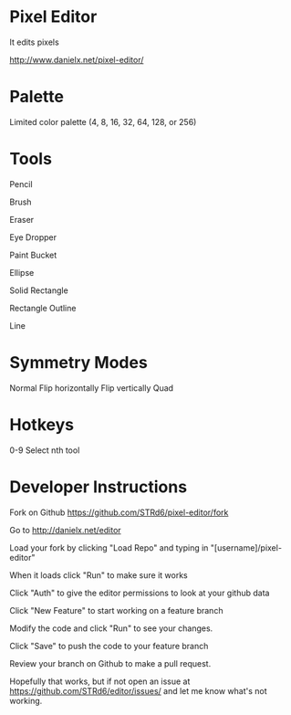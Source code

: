 Pixel Editor
============

It edits pixels

http://www.danielx.net/pixel-editor/

Palette
=======

Limited color palette (4, 8, 16, 32, 64, 128, or 256)

Tools
=====

Pencil

Brush

Eraser

Eye Dropper

Paint Bucket

Ellipse

Solid Rectangle

Rectangle Outline

Line

Symmetry Modes
==============

Normal
Flip horizontally
Flip vertically
Quad

Hotkeys
=======

0-9 Select nth tool

Developer Instructions
======================

Fork on Github https://github.com/STRd6/pixel-editor/fork

Go to http://danielx.net/editor

Load your fork by clicking "Load Repo" and typing in "[username]/pixel-editor"

When it loads click "Run" to make sure it works

Click "Auth" to give the editor permissions to look at your github data

Click "New Feature" to start working on a feature branch

Modify the code and click "Run" to see your changes.

Click "Save" to push the code to your feature branch

Review your branch on Github to make a pull request.

Hopefully that works, but if not open an issue at https://github.com/STRd6/editor/issues/
and let me know what's not working.
